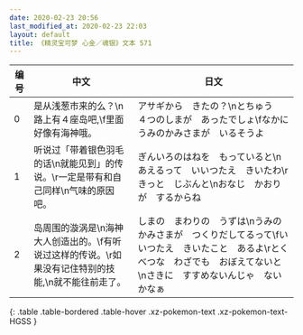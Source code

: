 ```yaml
---
date: 2020-02-23 20:56
last_modified_at: 2020-02-23 22:03
layout: default
title: 《精灵宝可梦 心金／魂银》文本 571
---
```

| 编号 | 中文 | 日文 |
| ---- | ---- | ---- |
| 0 | 是从浅葱市来的么？\n路上有４座岛吧,\f里面好像有海神哦。 | アサギから　きたの？\nとちゅう　４つのしまが　あったでしょ\fなかに　うみのかみさまが　いるそうよ |
| 1 | 听说过「带着银色羽毛的话\n就能见到」的传说。\r一定是带有和自己同样\n气味的原因吧。 | ぎんいろのはねを　もっていると\nあえるって　いいつたえ　きいたわ\rきっと　じぶんと\nおなじ　かおりが　するからね |
| 2 | 岛周围的漩涡是\n海神大人创造出的。\f有听说过这样的传说。\r如果没有记住特别的技能,\n就不能往前走了。 | しまの　まわりの　うずは\nうみのかみさまが　つくりだしてるって\fいいつたえ　きいたこと　あるよ\rとくべつな　わざでも　おぼえてないと\nさきに　すすめないんじゃ　ないかなぁ |
{: .table .table-bordered .table-hover .xz-pokemon-text .xz-pokemon-text-HGSS }